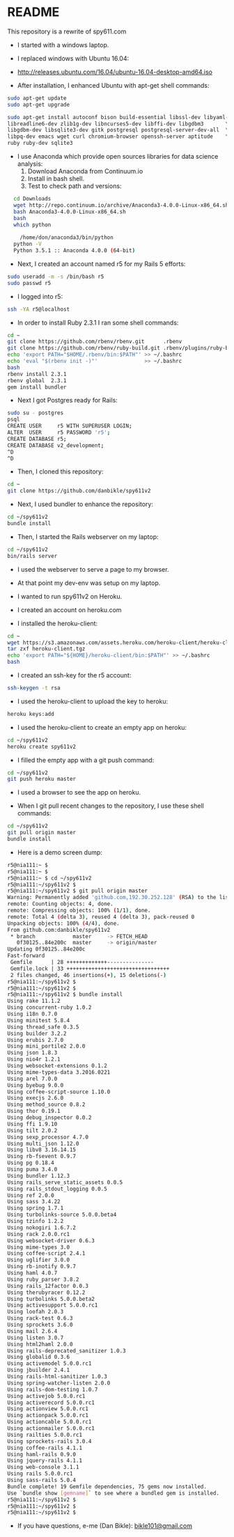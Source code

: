 # README

This repository is a rewrite of spy611.com

* I started with a windows laptop.

* I replaced windows with Ubuntu 16.04:

* http://releases.ubuntu.com/16.04/ubuntu-16.04-desktop-amd64.iso

* After installation, I enhanced Ubuntu with apt-get shell commands:

```bash
sudo apt-get update
sudo apt-get upgrade

sudo apt-get install autoconf bison build-essential libssl-dev libyaml-dev \
libreadline6-dev zlib1g-dev libncurses5-dev libffi-dev libgdbm3       \
libgdbm-dev libsqlite3-dev gitk postgresql postgresql-server-dev-all  \
libpq-dev emacs wget curl chromium-browser openssh-server aptitude    \
ruby ruby-dev sqlite3
```
* I use Anaconda which provide open sources libraries for data science analysis:
  1. Download Anaconda from Continuum.io 
  2. Install in bash shell. 
  3. Test to check path and versions:

```bash
  cd Downloads
  wget http://repo.continuum.io/archive/Anaconda3-4.0.0-Linux-x86_64.sh
  bash Anaconda3-4.0.0-Linux-x86_64.sh
  bash
  which python
 
    /home/don/anaconda3/bin/python
  python -V
  Python 3.5.1 :: Anaconda 4.0.0 (64-bit)
```


* Next, I created an account named r5 for my Rails 5 efforts:

```bash
sudo useradd -m -s /bin/bash r5
sudo passwd r5
```

* I logged into r5:

```bash
ssh -YA r5@localhost
```

* In order to install Ruby 2.3.1 I ran some shell commands:

```bash
cd ~
git clone https://github.com/rbenv/rbenv.git      .rbenv
git clone https://github.com/rbenv/ruby-build.git .rbenv/plugins/ruby-build
echo 'export PATH="$HOME/.rbenv/bin:$PATH"' >> ~/.bashrc
echo 'eval "$(rbenv init -)"'               >> ~/.bashrc
bash
rbenv install 2.3.1
rbenv global  2.3.1
gem install bundler
```

* Next I got Postgres ready for Rails:

```bash
sudo su - postgres
psql
CREATE USER     r5 WITH SUPERUSER LOGIN;
ALTER  USER     r5 PASSWORD 'r5';
CREATE DATABASE r5;
CREATE DATABASE v2_development;
^D
^D
```

* Then, I cloned this repository:

```bash
cd ~
git clone https://github.com/danbikle/spy611v2
```

* Next, I used bundler to enhance the repository:

```bash
cd ~/spy611v2
bundle install
```

* Then, I started the Rails webserver on my laptop:

```bash
cd ~/spy611v2
bin/rails server
```

* I used the webserver to serve a page to my browser.

* At that point my dev-env was setup on my laptop.

* I wanted to run spy611v2 on Heroku.

* I created an account on heroku.com

* I installed the heroku-client:

```bash
cd ~
wget https://s3.amazonaws.com/assets.heroku.com/heroku-client/heroku-client.tgz
tar zxf heroku-client.tgz
echo 'export PATH="${HOME}/heroku-client/bin:$PATH"' >> ~/.bashrc
bash
```

* I created an ssh-key for the r5 account:

```bash
ssh-keygen -t rsa
```

* I used the heroku-client to upload the key to heroku:

```bash
heroku keys:add
```

* I used the heroku-client to create an empty app on heroku:

```bash
cd ~/spy611v2
heroku create spy611v2
```

* I filled the empty app with a git push command:

```bash
cd ~/spy611v2
git push heroku master
```

* I used a browser to see the app on heroku.

* When I git pull recent changes to the repository, I use these shell commands:

```bash
cd ~/spy611v2
git pull origin master
bundle install
```

* Here is a demo screen dump:

```bash
r5@nia111:~ $ 
r5@nia111:~ $ 
r5@nia111:~ $ cd ~/spy611v2
r5@nia111:~/spy611v2 $ 
r5@nia111:~/spy611v2 $ git pull origin master
Warning: Permanently added 'github.com,192.30.252.128' (RSA) to the list of known hosts.
remote: Counting objects: 4, done.        
remote: Compressing objects: 100% (1/1), done.        
remote: Total 4 (delta 3), reused 4 (delta 3), pack-reused 0        
Unpacking objects: 100% (4/4), done.
From github.com:danbikle/spy611v2
 * branch            master     -> FETCH_HEAD
   0f30125..84e200c  master     -> origin/master
Updating 0f30125..84e200c
Fast-forward
 Gemfile      | 28 +++++++++++++---------------
 Gemfile.lock | 33 +++++++++++++++++++++++++++++++++
 2 files changed, 46 insertions(+), 15 deletions(-)
r5@nia111:~/spy611v2 $ 
r5@nia111:~/spy611v2 $ 
r5@nia111:~/spy611v2 $ bundle install
Using rake 11.1.2
Using concurrent-ruby 1.0.2
Using i18n 0.7.0
Using minitest 5.8.4
Using thread_safe 0.3.5
Using builder 3.2.2
Using erubis 2.7.0
Using mini_portile2 2.0.0
Using json 1.8.3
Using nio4r 1.2.1
Using websocket-extensions 0.1.2
Using mime-types-data 3.2016.0221
Using arel 7.0.0
Using byebug 9.0.0
Using coffee-script-source 1.10.0
Using execjs 2.6.0
Using method_source 0.8.2
Using thor 0.19.1
Using debug_inspector 0.0.2
Using ffi 1.9.10
Using tilt 2.0.2
Using sexp_processor 4.7.0
Using multi_json 1.12.0
Using libv8 3.16.14.15
Using rb-fsevent 0.9.7
Using pg 0.18.4
Using puma 3.4.0
Using bundler 1.12.3
Using rails_serve_static_assets 0.0.5
Using rails_stdout_logging 0.0.5
Using ref 2.0.0
Using sass 3.4.22
Using spring 1.7.1
Using turbolinks-source 5.0.0.beta4
Using tzinfo 1.2.2
Using nokogiri 1.6.7.2
Using rack 2.0.0.rc1
Using websocket-driver 0.6.3
Using mime-types 3.0
Using coffee-script 2.4.1
Using uglifier 3.0.0
Using rb-inotify 0.9.7
Using haml 4.0.7
Using ruby_parser 3.8.2
Using rails_12factor 0.0.3
Using therubyracer 0.12.2
Using turbolinks 5.0.0.beta2
Using activesupport 5.0.0.rc1
Using loofah 2.0.3
Using rack-test 0.6.3
Using sprockets 3.6.0
Using mail 2.6.4
Using listen 3.0.7
Using html2haml 2.0.0
Using rails-deprecated_sanitizer 1.0.3
Using globalid 0.3.6
Using activemodel 5.0.0.rc1
Using jbuilder 2.4.1
Using rails-html-sanitizer 1.0.3
Using spring-watcher-listen 2.0.0
Using rails-dom-testing 1.0.7
Using activejob 5.0.0.rc1
Using activerecord 5.0.0.rc1
Using actionview 5.0.0.rc1
Using actionpack 5.0.0.rc1
Using actioncable 5.0.0.rc1
Using actionmailer 5.0.0.rc1
Using railties 5.0.0.rc1
Using sprockets-rails 3.0.4
Using coffee-rails 4.1.1
Using haml-rails 0.9.0
Using jquery-rails 4.1.1
Using web-console 3.1.1
Using rails 5.0.0.rc1
Using sass-rails 5.0.4
Bundle complete! 19 Gemfile dependencies, 75 gems now installed.
Use `bundle show [gemname]` to see where a bundled gem is installed.
r5@nia111:~/spy611v2 $ 
r5@nia111:~/spy611v2 $ 
r5@nia111:~/spy611v2 $ 
```

* If you have questions, e-me (Dan Bikle): bikle101@gmail.com
